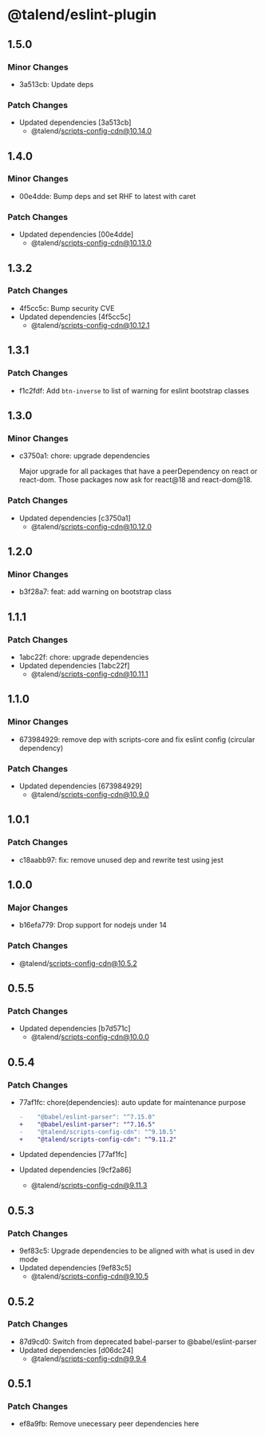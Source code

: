 # @talend/eslint-plugin

## 1.5.0

### Minor Changes

- 3a513cb: Update deps

### Patch Changes

- Updated dependencies [3a513cb]
  - @talend/scripts-config-cdn@10.14.0

## 1.4.0

### Minor Changes

- 00e4dde: Bump deps and set RHF to latest with caret

### Patch Changes

- Updated dependencies [00e4dde]
  - @talend/scripts-config-cdn@10.13.0

## 1.3.2

### Patch Changes

- 4f5cc5c: Bump security CVE
- Updated dependencies [4f5cc5c]
  - @talend/scripts-config-cdn@10.12.1

## 1.3.1

### Patch Changes

- f1c2fdf: Add `btn-inverse` to list of warning for eslint bootstrap classes

## 1.3.0

### Minor Changes

- c3750a1: chore: upgrade dependencies

  Major upgrade for all packages that have a peerDependency on react or react-dom. Those packages now ask for react@18 and react-dom@18.

### Patch Changes

- Updated dependencies [c3750a1]
  - @talend/scripts-config-cdn@10.12.0

## 1.2.0

### Minor Changes

- b3f28a7: feat: add warning on bootstrap class

## 1.1.1

### Patch Changes

- 1abc22f: chore: upgrade dependencies
- Updated dependencies [1abc22f]
  - @talend/scripts-config-cdn@10.11.1

## 1.1.0

### Minor Changes

- 673984929: remove dep with scripts-core and fix eslint config (circular dependency)

### Patch Changes

- Updated dependencies [673984929]
  - @talend/scripts-config-cdn@10.9.0

## 1.0.1

### Patch Changes

- c18aabb97: fix: remove unused dep and rewrite test using jest

## 1.0.0

### Major Changes

- b16efa779: Drop support for nodejs under 14

### Patch Changes

- @talend/scripts-config-cdn@10.5.2

## 0.5.5

### Patch Changes

- Updated dependencies [b7d571c]
  - @talend/scripts-config-cdn@10.0.0

## 0.5.4

### Patch Changes

- 77af1fc: chore(dependencies): auto update for maintenance purpose

  ```diff
  -    "@babel/eslint-parser": "^7.15.0"
  +    "@babel/eslint-parser": "^7.16.5"
  -    "@talend/scripts-config-cdn": "^9.10.5"
  +    "@talend/scripts-config-cdn": "^9.11.2"
  ```

- Updated dependencies [77af1fc]
- Updated dependencies [9cf2a86]
  - @talend/scripts-config-cdn@9.11.3

## 0.5.3

### Patch Changes

- 9ef83c5: Upgrade dependencies to be aligned with what is used in dev mode
- Updated dependencies [9ef83c5]
  - @talend/scripts-config-cdn@9.10.5

## 0.5.2

### Patch Changes

- 87d9cd0: Switch from deprecated babel-parser to @babel/eslint-parser
- Updated dependencies [d06dc24]
  - @talend/scripts-config-cdn@9.9.4

## 0.5.1

### Patch Changes

- ef8a9fb: Remove unecessary peer dependencies here
